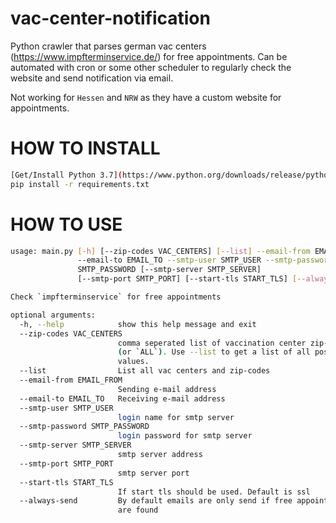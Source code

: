 # vac-center-notification
Python crawler that parses german vac centers (https://www.impfterminservice.de/) for free appointments.
Can be automated with cron or some other scheduler to regularly check the website and send notification via email.

Not working for `Hessen` and `NRW` as they have a custom website for appointments.

# HOW TO INSTALL
```bash
[Get/Install Python 3.7](https://www.python.org/downloads/release/python-370/)
pip install -r requirements.txt
```

# HOW TO USE
```bash
usage: main.py [-h] [--zip-codes VAC_CENTERS] [--list] --email-from EMAIL_FROM
               --email-to EMAIL_TO --smtp-user SMTP_USER --smtp-password
               SMTP_PASSWORD [--smtp-server SMTP_SERVER]
               [--smtp-port SMTP_PORT] [--start-tls START_TLS] [--always-send]

Check `impfterminservice` for free appointments

optional arguments:
  -h, --help            show this help message and exit
  --zip-codes VAC_CENTERS
                        comma seperated list of vaccination center zip-codes
                        (or `ALL`). Use --list to get a list of all possible
                        values.
  --list                List all vac centers and zip-codes
  --email-from EMAIL_FROM
                        Sending e-mail address
  --email-to EMAIL_TO   Receiving e-mail address
  --smtp-user SMTP_USER
                        login name for smtp server
  --smtp-password SMTP_PASSWORD
                        login password for smtp server
  --smtp-server SMTP_SERVER
                        smtp server address
  --smtp-port SMTP_PORT
                        smtp server port
  --start-tls START_TLS
                        If start tls should be used. Default is ssl
  --always-send         By default emails are only send if free appointments
                        are found
```
